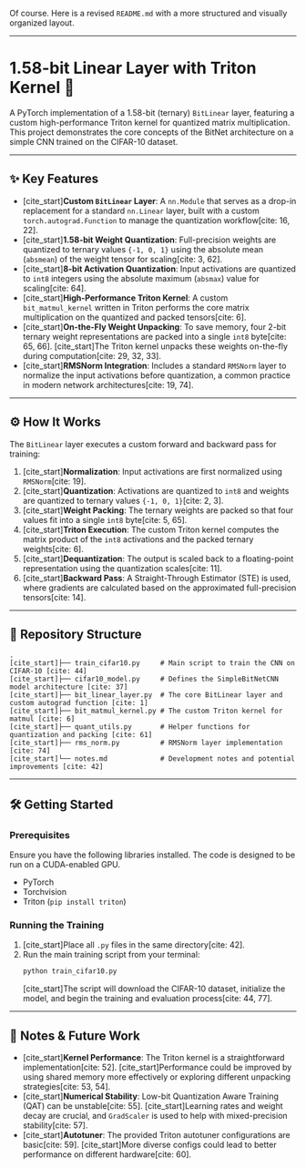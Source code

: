 Of course. Here is a revised `README.md` with a more structured and visually organized layout.

-----

# 1.58-bit Linear Layer with Triton Kernel 🚀

A PyTorch implementation of a 1.58-bit (ternary) `BitLinear` layer, featuring a custom high-performance Triton kernel for quantized matrix multiplication. This project demonstrates the core concepts of the BitNet architecture on a simple CNN trained on the CIFAR-10 dataset.

-----

## ✨ Key Features

  * [cite\_start]**Custom `BitLinear` Layer**: A `nn.Module` that serves as a drop-in replacement for a standard `nn.Linear` layer, built with a custom `torch.autograd.Function` to manage the quantization workflow[cite: 16, 22].
  * [cite\_start]**1.58-bit Weight Quantization**: Full-precision weights are quantized to ternary values `{-1, 0, 1}` using the absolute mean (`absmean`) of the weight tensor for scaling[cite: 3, 62].
  * [cite\_start]**8-bit Activation Quantization**: Input activations are quantized to `int8` integers using the absolute maximum (`absmax`) value for scaling[cite: 64].
  * [cite\_start]**High-Performance Triton Kernel**: A custom `bit_matmul_kernel` written in Triton performs the core matrix multiplication on the quantized and packed tensors[cite: 6].
  * [cite\_start]**On-the-Fly Weight Unpacking**: To save memory, four 2-bit ternary weight representations are packed into a single `int8` byte[cite: 65, 66]. [cite\_start]The Triton kernel unpacks these weights on-the-fly during computation[cite: 29, 32, 33].
  * [cite\_start]**RMSNorm Integration**: Includes a standard `RMSNorm` layer to normalize the input activations before quantization, a common practice in modern network architectures[cite: 19, 74].

-----

## ⚙️ How It Works

The `BitLinear` layer executes a custom forward and backward pass for training:

1.  [cite\_start]**Normalization**: Input activations are first normalized using `RMSNorm`[cite: 19].
2.  [cite\_start]**Quantization**: Activations are quantized to `int8` and weights are quantized to ternary values `{-1, 0, 1}`[cite: 2, 3].
3.  [cite\_start]**Weight Packing**: The ternary weights are packed so that four values fit into a single `int8` byte[cite: 5, 65].
4.  [cite\_start]**Triton Execution**: The custom Triton kernel computes the matrix product of the `int8` activations and the packed ternary weights[cite: 6].
5.  [cite\_start]**Dequantization**: The output is scaled back to a floating-point representation using the quantization scales[cite: 11].
6.  [cite\_start]**Backward Pass**: A Straight-Through Estimator (STE) is used, where gradients are calculated based on the approximated full-precision tensors[cite: 14].

-----

## 📂 Repository Structure

```
.
[cite_start]├── train_cifar10.py     # Main script to train the CNN on CIFAR-10 [cite: 44]
[cite_start]├── cifar10_model.py     # Defines the SimpleBitNetCNN model architecture [cite: 37]
[cite_start]├── bit_linear_layer.py  # The core BitLinear layer and custom autograd function [cite: 1]
[cite_start]├── bit_matmul_kernel.py # The custom Triton kernel for matmul [cite: 6]
[cite_start]├── quant_utils.py       # Helper functions for quantization and packing [cite: 61]
[cite_start]├── rms_norm.py          # RMSNorm layer implementation [cite: 74]
[cite_start]└── notes.md             # Development notes and potential improvements [cite: 42]
```

-----

## 🛠️ Getting Started

### Prerequisites

Ensure you have the following libraries installed. The code is designed to be run on a CUDA-enabled GPU.

  * PyTorch
  * Torchvision
  * Triton (`pip install triton`)

### Running the Training

1.  [cite\_start]Place all `.py` files in the same directory[cite: 42].
2.  Run the main training script from your terminal:
    ```bash
    python train_cifar10.py
    ```
    [cite\_start]The script will download the CIFAR-10 dataset, initialize the model, and begin the training and evaluation process[cite: 44, 77].

-----

## 📝 Notes & Future Work

  * [cite\_start]**Kernel Performance**: The Triton kernel is a straightforward implementation[cite: 52]. [cite\_start]Performance could be improved by using shared memory more effectively or exploring different unpacking strategies[cite: 53, 54].
  * [cite\_start]**Numerical Stability**: Low-bit Quantization Aware Training (QAT) can be unstable[cite: 55]. [cite\_start]Learning rates and weight decay are crucial, and `GradScaler` is used to help with mixed-precision stability[cite: 57].
  * [cite\_start]**Autotuner**: The provided Triton autotuner configurations are basic[cite: 59]. [cite\_start]More diverse configs could lead to better performance on different hardware[cite: 60].
